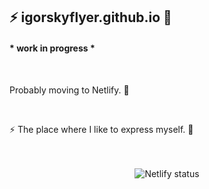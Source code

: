 ## ⚡ igorskyflyer.github.io 🦑

#### * work in progress *

<br>

Probably moving to Netlify. 🚀

<br>

⚡ The place where I like to express myself. 🦑

<br>
<br>

<div align="center">
  <img src="https://api.netlify.com/api/v1/badges/b906389c-e97b-4e20-a4a4-0d6dc1e66b25/deploy-status" alt="Netlify status">
</div>
